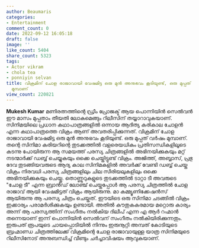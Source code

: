 ```yaml
---
author: Beaumaris
categories:
- Entertainment
comment_count: 0
date: 2022-09-12 16:05:18
draft: false
image: ''
like_count: 5404
share_count: 5323
tags:
- Actor vikram
- chola tea
- ponniyin selvan
title: വിക്രമിന് ചോള രാജാവായി വേഷമിട്ട ഒരു മുൻ അനുഭവം കൂടിയുണ്ട്, ഒരു മുപ്പത് വർഷം
  മുമ്പാണ്
view_count: 220821
---
```


**Mukesh Kumar** മണിരത്നത്തിന്റെ ഡ്രീം പ്രോജക്ട് ആയ പൊന്നിയിൻ സെൽവൻ ഈ മാസം മുപ്പതാം തീയതി ലോകമെങ്ങും റിലീസിന് തയ്യാറാവുകയാണ്. സിനിമയിലെ പ്രധാന കഥാപാത്രങ്ങളിൽ ഒന്നായ ആദിത്യ കരികാല ചോളൻ എന്ന കഥാപാത്രത്തെ വിക്രം ആണ് അവതരിപ്പിക്കുന്നത്. വിക്രമിന് ചോള രാജാവായി വേഷമിട്ട ഒരു മുൻ അനുഭവം കൂടിയുണ്ട്. ഒരു മുപ്പത് വർഷം മുമ്പാണ്. തന്റെ സിനിമാ കരിയറിന്റെ തുടക്കത്തിൽ വളരെയധികം പ്രതിസന്ധികളിലൂടെ കടന്നു പോയിരുന്ന ആ സമയത്ത് പരസ്യ ചിത്രങ്ങളിൽ അഭിനയിക്കുകയും മറ്റ് നടന്മാർക്ക് ഡബ്ബ് ചെയ്യുകയും ഒക്കെ ചെയ്തിട്ടുണ്ട് വിക്രം. അജിത്ത്, അബ്ബാസ്, പ്രഭു ദേവ തുടങ്ങിയവരുടെ ആദ്യ കാല സിനിമകളിൽ അവർക്ക് വേണ്ടി ഡബ്ബ് ചെയ്ത വിക്രം നിരവധി പരസ്യ ചിത്രങ്ങളിലും ചില സീരിയലുകളിലും ഒക്കെ അഭിനയിക്കുകയും ചെയ്തു. തൊണ്ണൂറുകളുടെ തുടക്കത്തിൽ ടാറ്റാ ടീ അവരുടെ "ചോള ടീ" എന്ന ബ്രാൻഡ് ലോഞ്ച് ചെയ്തപ്പോൾ ആ പരസ്യ ചിത്രത്തിൽ ചോള രാജാവ് ആയി വേഷമിട്ടത് വിക്രം ആയിരുന്നു. മാ കമ്മ്യൂണിക്കേഷൻസ് ആയിരുന്നു ആ പരസ്യ ചിത്രം ചെയ്തത്. ഈയിടെ ഒരു സിനിമാ ചടങ്ങിൽ വിക്രം ഇക്കാര്യം പരാമർശിക്കുകയും ഉണ്ടായി. അതിൽ കൗതുകകരമായ മറ്റൊരു കാര്യം അന്ന് ആ പരസ്യത്തിന് സംഗീതം നൽകിയ ദിലീപ് എന്ന എ ആർ റഹ്മാൻ തന്നെയാണ് ഇന്ന് പൊന്നിയിൻ സെൽവന് സംഗീതം നൽകിയിരിക്കുന്നതും. ഇരുപത് രൂപയുടെ ചായപ്പൊടിയിൽ നിന്നും ഇരുനൂറ്റി അമ്പത് കോടിയുടെ ബ്രഹ്മാണ്ഡ ചിത്രത്തിലേക്ക് വിക്രമിന്റെ ചോള രാജാവായുള്ള യാത്ര സിനിമയുടെ റിലീസിനോട് അനുബന്ധിച്ച് വീണ്ടും ചർച്ചാവിഷയം ആവുകയാണ്.